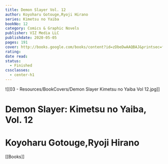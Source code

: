 ```yaml
---
title: Demon Slayer Vol. 12
author: Koyoharu Gotouge,Ryoji Hirano
series: Kimetsu no Yaiba
bookNo: 12
category: Comics & Graphic Novels
publisher: VIZ Media LLC
publishdate: 2020-05-05
pages: 191
cover: http://books.google.com/books/content?id=zDbeDwAAQBAJ&printsec=frontcover&img=1&zoom=1&source=gbs_api
rating: 
date read: 
status:
  - Finished
cssclasses:
  - center-h1
---
```

![[03 - Resources/BookCovers/Demon Slayer Kimetsu no Yaiba Vol 12.jpg]]
# Demon Slayer: Kimetsu no Yaiba, Vol. 12
# Koyoharu Gotouge,Ryoji Hirano







[[Books]]